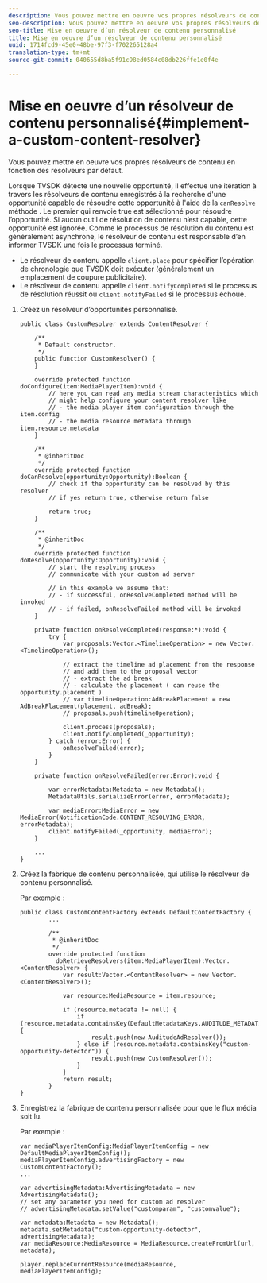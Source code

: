 ```yaml
---
description: Vous pouvez mettre en oeuvre vos propres résolveurs de contenu en fonction des résolveurs par défaut.
seo-description: Vous pouvez mettre en oeuvre vos propres résolveurs de contenu en fonction des résolveurs par défaut.
seo-title: Mise en oeuvre d’un résolveur de contenu personnalisé
title: Mise en oeuvre d’un résolveur de contenu personnalisé
uuid: 1714fcd9-45e0-48be-97f3-f702265128a4
translation-type: tm+mt
source-git-commit: 040655d8ba5f91c98ed0584c08db226ffe1e0f4e

---
```



# Mise en oeuvre d’un résolveur de contenu personnalisé{#implement-a-custom-content-resolver}

Vous pouvez mettre en oeuvre vos propres résolveurs de contenu en fonction des résolveurs par défaut.

Lorsque TVSDK détecte une nouvelle opportunité, il effectue une itération à travers les résolveurs de contenu enregistrés à la recherche d&#39;une opportunité capable de résoudre cette opportunité à l&#39;aide de la `canResolve` méthode . Le premier qui renvoie true est sélectionné pour résoudre l’opportunité. Si aucun outil de résolution de contenu n’est capable, cette opportunité est ignorée. Comme le processus de résolution du contenu est généralement asynchrone, le résolveur de contenu est responsable d’en informer TVSDK une fois le processus terminé.

* Le résolveur de contenu appelle `client.place` pour spécifier l’opération de chronologie que TVSDK doit exécuter (généralement un emplacement de coupure publicitaire).
* Le résolveur de contenu appelle `client.notifyCompleted` si le processus de résolution réussit ou `client.notifyFailed` si le processus échoue.

1. Créez un résolveur d’opportunités personnalisé.

   ```
   public class CustomResolver extends ContentResolver { 
   
       /** 
        * Default constructor. 
        */ 
       public function CustomResolver() { 
       } 
   
       override protected function doConfigure(item:MediaPlayerItem):void { 
           // here you can read any media stream characteristics which 
           // might help configure your content resolver like 
           // - the media player item configuration through the item.config 
           // - the media resource metadata through item.resource.metadata 
       } 
   
       /** 
        * @inheritDoc 
        */ 
       override protected function doCanResolve(opportunity:Opportunity):Boolean { 
           // check if the opportunity can be resolved by this resolver 
           // if yes return true, otherwise return false 
   
           return true; 
       } 
   
       /** 
        * @inheritDoc 
        */ 
       override protected function doResolve(opportunity:Opportunity):void { 
           // start the resolving process 
           // communicate with your custom ad server 
   
           // in this example we assume that: 
           // - if successful, onResolveCompleted method will be invoked 
           // - if failed, onResolveFailed method will be invoked 
       } 
   
       private function onResolveCompleted(response:*):void { 
           try { 
               var proposals:Vector.<TimelineOperation> = new Vector.<TimelineOperation>(); 
   
               // extract the timeline ad placement from the response 
               // and add them to the proposal vector 
               // - extract the ad break 
               // - calculate the placement ( can reuse the opportunity.placement ) 
               // var timelineOperation:AdBreakPlacement = new AdBreakPlacement(placement, adBreak); 
               // proposals.push(timelineOperation); 
   
               client.process(proposals); 
               client.notifyCompleted(_opportunity); 
           } catch (error:Error) { 
               onResolveFailed(error); 
           } 
       } 
   
       private function onResolveFailed(error:Error):void { 
   
           var errorMetadata:Metadata = new Metadata(); 
           MetadataUtils.serializeError(error, errorMetadata); 
   
           var mediaError:MediaError = new MediaError(NotificationCode.CONTENT_RESOLVING_ERROR, errorMetadata); 
           client.notifyFailed(_opportunity, mediaError); 
       } 
   
       ... 
   }
   ```

1. Créez la fabrique de contenu personnalisée, qui utilise le résolveur de contenu personnalisé.

   Par exemple :

   ```
   public class CustomContentFactory extends DefaultContentFactory { 
           ... 
   
           /** 
            * @inheritDoc 
            */ 
           override protected function  
             doRetrieveResolvers(item:MediaPlayerItem):Vector.<ContentResolver> { 
               var result:Vector.<ContentResolver> = new Vector.<ContentResolver>(); 
   
               var resource:MediaResource = item.resource; 
   
               if (resource.metadata != null) { 
                   if (resource.metadata.containsKey(DefaultMetadataKeys.AUDITUDE_METADATA_KEY)) { 
                       result.push(new AuditudeAdResolver()); 
                   } else if (resource.metadata.containsKey("custom-opportunity-detector")) { 
                       result.push(new CustomResolver()); 
                   } 
               } 
               return result; 
           } 
   }
   ```

1. Enregistrez la fabrique de contenu personnalisée pour que le flux média soit lu.

   Par exemple :

   ```
   var mediaPlayerItemConfig:MediaPlayerItemConfig = new DefaultMediaPlayerItemConfig(); 
   mediaPlayerItemConfig.advertisingFactory = new CustomContentFactory(); 
   ... 
   
   var advertisingMetadata:AdvertisingMetadata = new AdvertisingMetadata(); 
   // set any parameter you need for custom ad resolver 
   // advertisingMetadata.setValue("customparam", "customvalue"); 
   
   var metadata:Metadata = new Metadata(); 
   metadata.setMetadata("custom-opportunity-detector", advertisingMetadata); 
   var mediaResource:MediaResource = MediaResource.createFromUrl(url, metadata);
   
   player.replaceCurrentResource(mediaResource, mediaPlayerItemConfig);
   ```

